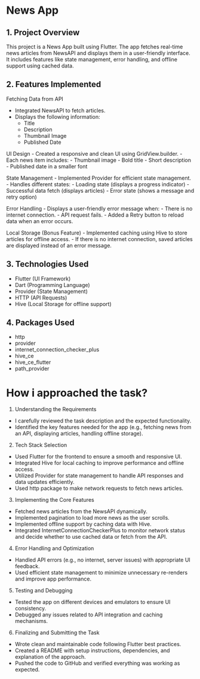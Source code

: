 # News App

## 1. Project Overview
This project is a News App built using Flutter. The app fetches real-time news articles from NewsAPI and displays them in a user-friendly interface. It includes features like state management, error handling, and offline support using cached data.

## 2. Features Implemented

  Fetching Data from API
   - Integrated NewsAPI to fetch articles.
   - Displays the following information:
     - Title
     - Description
     - Thumbnail Image
     - Published Date

  UI Design
    - Created a responsive and clean UI using GridView.builder.
    - Each news item includes:
      - Thumbnail image
      - Bold title
      - Short description
      - Published date in a smaller font
      
  State Management
    - Implemented Provider for efficient state management.
    - Handles different states:
      - Loading state (displays a progress indicator)
      - Successful data fetch (displays articles)
      - Error state (shows a message and retry option)

   Error Handling
    - Displays a user-friendly error message when:
      - There is no internet connection.
      - API request fails.
    - Added a Retry button to reload data when an error occurs.

   Local Storage (Bonus Feature)
    - Implemented caching using Hive to store articles for offline access.
    - If there is no internet connection, saved articles are displayed instead of an error message.

## 3. Technologies Used
  - Flutter (UI Framework)
  - Dart (Programming Language)
  - Provider (State Management)
  - HTTP (API Requests)
  - Hive (Local Storage for offline support)

## 4. Packages Used
  - http
  - provider
  - internet_connection_checker_plus
  - hive_ce
  - hive_ce_flutter
  - path_provider
    

# How i approached the task?

1. Understanding the Requirements
  - I carefully reviewed the task description and the expected functionality.
  - Identified the key features needed for the app (e.g., fetching news from an API, displaying articles, handling offline storage).

2. Tech Stack Selection
  - Used Flutter for the frontend to ensure a smooth and responsive UI.
  - Integrated Hive for local caching to improve performance and offline access.
  - Utilized Provider for state management to handle API responses and data updates efficiently.
  - Used http package to make network requests to fetch news articles.

3. Implementing the Core Features
  - Fetched news articles from the NewsAPI dynamically.
  - Implemented pagination to load more news as the user scrolls.
  - Implemented offline support by caching data with Hive.
  - Integrated InternetConnectionCheckerPlus to monitor network status and decide whether to use cached data or fetch from the API.

4. Error Handling and Optimization
  - Handled API errors (e.g., no internet, server issues) with appropriate UI feedback.
  - Used efficient state management to minimize unnecessary re-renders and improve app performance.

5. Testing and Debugging
  - Tested the app on different devices and emulators to ensure UI consistency.
  - Debugged any issues related to API integration and caching mechanisms.

6. Finalizing and Submitting the Task
  - Wrote clean and maintainable code following Flutter best practices.
  - Created a README with setup instructions, dependencies, and explanation of the approach.
  - Pushed the code to GitHub and verified everything was working as expected.


